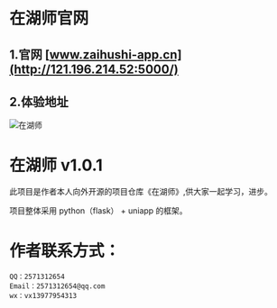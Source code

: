 # 在湖师官网

## 1.官网 [www.zaihushi-app.cn](http://121.196.214.52:5000/)

## 2.体验地址
![在湖师](http://zaihushi-app.cn/re%E5%BE%AE%E4%BF%A1andqq%E5%B0%8F%E7%A8%8B%E5%BA%8F%E4%BA%8C%E7%BB%B4%E7%A0%81.png "在湖师")
    
# 在湖师 v1.0.1
此项目是作者本人向外开源的项目仓库《在湖师》,供大家一起学习，进步。

项目整体采用 python（flask） + uniapp 的框架。

# 作者联系方式：
    QQ：2571312654
    Email：2571312654@qq.com
    wx：vx13977954313
